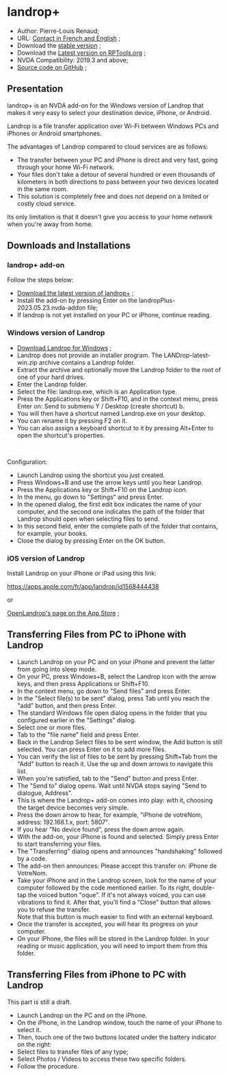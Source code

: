 # landrop+

* Author: Pierre-Louis Renaud;
* URL: [Contact in French and English](https://www.rptools.org/NVDA-Thunderbird/toContact.html) ;
* Download the [stable version][1] ;
* Download the [Latest version on RPTools.org](https://www.rptools.org/?p=9000) ;
* NVDA Compatibility: 2019.3 and above;
* [Source code on GitHub][2] ;

## Presentation

landrop+ is an NVDA add-on for the Windows version of Landrop that makes it very easy to select your destination device, iPhone, or Android.

Landrop is a file transfer application over Wi-Fi between Windows PCs and iPhones or Android smartphones.

The advantages of Landrop compared to cloud services are as follows:

* The transfer between your PC and iPhone is direct and very fast, going through your home Wi-Fi network.
* Your files don't take a detour of several hundred or even thousands of kilometers in both directions to pass between your two devices located in the same room.
* This solution is completely free and does not depend on a limited or costly cloud service.

Its only limitation is that it doesn't give you access to your home network when you're away from home.

## Downloads and Installations

### landrop+ add-on

Follow the steps below:

* [Download the latest version of landrop+](https://rptools.org/?p=9000) ;
* Install the add-on by pressing Enter on the landropPlus-2023.05.23.nvda-addon file;
* If landrop is not yet installed on your PC or iPhone, continue reading.

### Windows version of Landrop

* [Download Landrop for Windows](https://releases.landrop.app/LANDrop-latest-win.zip) ;
* Landrop does not provide an installer program. The LANDrop-latest-win.zip archive contains a Landrop folder.
* Extract the archive and optionally move the Landrop folder to the root of one of your hard drives.
* Enter the Landrop folder.
* Select the file: landrop.exe, which is an Application type.
* Press the Applications key or Shift+F10, and in the context menu, press Enter on: Send to submenu Y / Desktop (create shortcut) b.
* You will then have a shortcut named Landrop.exe on your desktop.
* You can rename it by pressing F2 on it.
* You can also assign a keyboard shortcut to it by pressing Alt+Enter to open the shortcut's properties.

<br>

Configuration:

* Launch Landrop using the shortcut you just created.
* Press Windows+B and use the arrow keys until you hear Landrop.
* Press the Applications key or Shift+F10 on the Landrop icon.
* In the menu, go down to "Settings" and press Enter.
* In the opened dialog, the first edit box indicates the name of your computer, and the second one indicates the path of the folder that Landrop should open when selecting files to send.
* In this second field, enter the complete path of the folder that contains, for example, your books.
* Close the dialog by pressing Enter on the OK button.

### iOS version of Landrop

Install Landrop on your iPhone or iPad using this link:<br>

https://apps.apple.com/fr/app/landrop/id1568444438

or

[OpenLandrop's page on the App Store](https://apps.apple.com/fr/app/landrop/id1568444438) ;

## Transferring Files from PC to iPhone with Landrop

* Launch Landrop on your PC and on your iPhone and prevent the latter from going into sleep mode.
* On your PC, press Windows+B, select the Landrop icon with the arrow keys, and then press Applications or Shift+F10.
* In the context menu, go down to "Send files" and press Enter.
* In the "Select file(s) to be sent" dialog, press Tab until you reach the "add" button, and then press Enter.
* The standard Windows file open dialog opens in the folder that you configured earlier in the "Settings" dialog.
* Select one or more files.
* Tab to the "file name" field and press Enter.
* Back in the Landrop Select files to be sent window, the Add button is still selected. You can press Enter on it to add more files.
* You can verify the list of files to be sent by pressing Shift+Tab from the "Add" button to reach it. Use the up and down arrows to navigate this list.
* When you're satisfied, tab to the "Send" button and press Enter.
* The "Send to" dialog opens. Wait until NVDA stops saying "Send to dialogue, Address".
* This is where the Landrop+ add-on comes into play: with it, choosing the target device becomes very simple.
* Press the down arrow to hear, for example, "iPhone de votreNom, address: 192.168.1.x, port: 5807".
* If you hear "No device found", press the down arrow again.
* With the add-on, your iPhone is found and selected. Simply press Enter to start transferring your files.
* The "Transferring" dialog opens and announces "handshaking" followed by a code.
* The add-on then announces: Please accept this transfer on: iPhone de VotreNom.
* Take your iPhone and in the Landrop screen, look for the name of your computer followed by the code mentioned earlier. To its right, double-tap the voiced button "oque". If it's not always voiced, you can use vibrations to find it. After that, you'll find a "Close" button that allows you to refuse the transfer.<br>
Note that this button is much easier to find with an external keyboard.
* Once the transfer is accepted, you will hear its progress on your computer.
* On your iPhone, the files will be stored in the Landrop folder. In your reading or music application, you will need to import them from this folder.

## Transferring Files from iPhone to PC with Landrop

This part is still a draft.

* Launch Landrop on the PC and on the iPhone.
* On the iPhone, in the Landrop window, touch the name of your iPhone to select it.
* Then, touch one of the two buttons located under the battery indicator on the right:
* Select files to transfer files of any type;
* Select Photos / Videos to access these two specific folders.
* Follow the procedure.


<!-- links section -->

[1]: https://github.com/RPTools-org/landropPlus/releases/download/v2023.05.23/landropPlus-2023.05.23.nvda-addon

[2]: https://github.com/RPTools-org/landropPlus/
